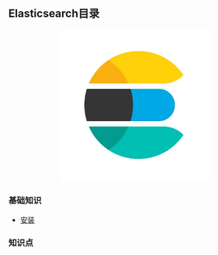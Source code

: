 ## Elasticsearch目录

<div align="center">
    <img src="https://github.com/xuanchengsunjin/Jim_note/blob/sandbox/resource/img/database/es_logo.jpg" width="300px">
</div>

### 基础知识

- [安装](https://github.com/xuanchengsunjin/Jim_note/blob/sandbox/note/database/elasticsearch/install.md)

### 知识点
